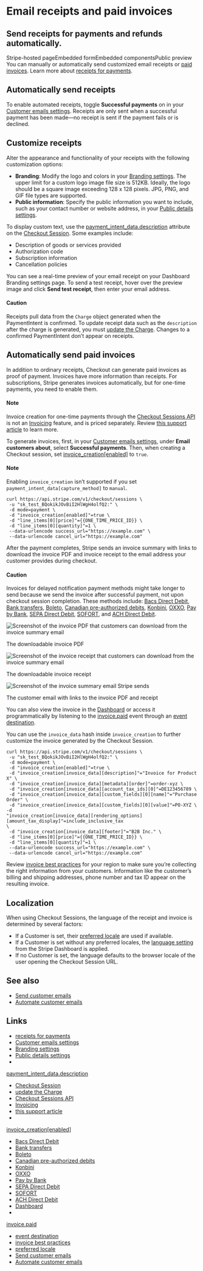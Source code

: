 # Email receipts and paid invoices

## Send receipts for payments and refunds automatically.

Stripe-hosted pageEmbedded formEmbedded componentsPublic preview
You can manually or automatically send customized email receipts or [paid
invoices](https://docs.stripe.com/payments/checkout/receipts#paid-invoices).
Learn more about [receipts for payments](https://docs.stripe.com/receipts).

## Automatically send receipts

To enable automated receipts, toggle **Successful payments** on in your
[Customer emails settings](https://dashboard.stripe.com/settings/emails).
Receipts are only sent when a successful payment has been made—no receipt is
sent if the payment fails or is declined.

## Customize receipts

Alter the appearance and functionality of your receipts with the following
customization options:

- **Branding**: Modify the logo and colors in your [Branding
settings](https://dashboard.stripe.com/settings/branding). The upper limit for a
custom logo image file size is 512KB. Ideally, the logo should be a square image
exceeding 128 x 128 pixels. JPG, PNG, and GIF file types are supported.
- **Public information**: Specify the public information you want to include,
such as your contact number or website address, in your [Public details
settings](https://dashboard.stripe.com/settings/public).

To display custom text, use the
[payment_intent_data.description](https://docs.stripe.com/api/checkout/sessions/create#create_checkout_session-payment_intent_data-description)
attribute on the [Checkout
Session](https://docs.stripe.com/api/checkout/sessions/object). Some examples
include:

- Description of goods or services provided
- Authorization code
- Subscription information
- Cancellation policies

You can see a real-time preview of your email receipt on your Dashboard Branding
settings page. To send a test receipt, hover over the preview image and click
**Send test receipt**, then enter your email address.

#### Caution

Receipts pull data from the `Charge` object generated when the PaymentIntent is
confirmed. To update receipt data such as the `description` after the charge is
generated, you must [update the
Charge](https://docs.stripe.com/api/charges/update). Changes to a confirmed
PaymentIntent don’t appear on receipts.

## Automatically send paid invoices

In addition to ordinary receipts, Checkout can generate paid invoices as proof
of payment. Invoices have more information than receipts. For subscriptions,
Stripe generates invoices automatically, but for one-time payments, you need to
enable them.

#### Note

Invoice creation for one-time payments through the [Checkout Sessions
API](https://docs.stripe.com/api/checkout/sessions) is not an
[Invoicing](https://stripe.com/invoicing) feature, and is priced separately.
Review [this support
article](https://support.stripe.com/questions/pricing-for-post-payment-invoices-for-one-time-purchases-via-checkout-and-payment-links)
to learn more.

To generate invoices, first, in your [Customer emails
settings](https://dashboard.stripe.com/settings/emails), under **Email customers
about**, select **Successful payments**. Then, when creating a Checkout session,
set
[invoice_creation[enabled]](https://docs.stripe.com/api/checkout/sessions/create#create_checkout_session-invoice_creation-enabled)
to `true`.

#### Note

Enabling `invoice_creation` isn’t supported if you set
`payment_intent_data[capture_method]` to `manual`.

```
curl https://api.stripe.com/v1/checkout/sessions \
 -u "sk_test_BQokikJOvBiI2HlWgH4olfQ2:" \
 -d mode=payment \
 -d "invoice_creation[enabled]"=true \
 -d "line_items[0][price]"={{ONE_TIME_PRICE_ID}} \
 -d "line_items[0][quantity]"=1 \
 --data-urlencode success_url="https://example.com" \
 --data-urlencode cancel_url="https://example.com"
```

After the payment completes, Stripe sends an invoice summary with links to
download the invoice PDF and invoice receipt to the email address your customer
provides during checkout.

#### Caution

Invoices for delayed notification payment methods might take longer to send
because we send the invoice after successful payment, not upon checkout session
completion. These methods include: [Bacs Direct
Debit](https://docs.stripe.com/payments/bacs-debit/accept-a-payment), [Bank
transfers](https://docs.stripe.com/payments/bank-transfers/accept-a-payment),
[Boleto](https://docs.stripe.com/payments/boleto/accept-a-payment), [Canadian
pre-authorized
debits](https://docs.stripe.com/payments/acss-debit/accept-a-payment),
[Konbini](https://docs.stripe.com/payments/konbini/accept-a-payment),
[OXXO](https://docs.stripe.com/payments/oxxo/accept-a-payment), [Pay by
Bank](https://docs.stripe.com/payments/pay-by-bank/accept-a-payment), [SEPA
Direct Debit](https://docs.stripe.com/payments/sepa-debit/accept-a-payment),
[SOFORT](https://docs.stripe.com/payments/sofort/accept-a-payment), and [ACH
Direct
Debit](https://docs.stripe.com/payments/ach-direct-debit/accept-a-payment).

![Screenshot of the invoice PDF that customers can download from the invoice
summary
email](https://b.stripecdn.com/docs-statics-srv/assets/invoice.9e44668032383601eeec362f38293b7a.png)

The downloadable invoice PDF

![Screenshot of the invoice receipt that customers can download from the invoice
summary
email](https://b.stripecdn.com/docs-statics-srv/assets/invoice_receipt.4f120ee7363f8e7728fa553a8a24aae3.png)

The downloadable invoice receipt

![Screenshot of the invoice summary email Stripe
sends](https://b.stripecdn.com/docs-statics-srv/assets/email.560c2666905531b907f7fcd4f1a0a6dd.png)

The customer email with links to the invoice PDF and receipt

You can also view the invoice in the
[Dashboard](https://dashboard.stripe.com/invoices) or access it programmatically
by listening to the
[invoice.paid](https://docs.stripe.com/api/events/types#event_types-invoice.paid)
event through an [event
destination](https://docs.stripe.com/event-destinations).

You can use the `invoice_data` hash inside `invoice_creation` to further
customize the invoice generated by the Checkout Session.

```
curl https://api.stripe.com/v1/checkout/sessions \
 -u "sk_test_BQokikJOvBiI2HlWgH4olfQ2:" \
 -d mode=payment \
 -d "invoice_creation[enabled]"=true \
 -d "invoice_creation[invoice_data][description]"="Invoice for Product X" \
 -d "invoice_creation[invoice_data][metadata][order]"=order-xyz \
 -d "invoice_creation[invoice_data][account_tax_ids][0]"=DE123456789 \
 -d "invoice_creation[invoice_data][custom_fields][0][name]"="Purchase Order" \
 -d "invoice_creation[invoice_data][custom_fields][0][value]"=PO-XYZ \
-d
"invoice_creation[invoice_data][rendering_options][amount_tax_display]"=include_inclusive_tax
\
 -d "invoice_creation[invoice_data][footer]"="B2B Inc." \
 -d "line_items[0][price]"={{ONE_TIME_PRICE_ID}} \
 -d "line_items[0][quantity]"=1 \
 --data-urlencode success_url="https://example.com" \
 --data-urlencode cancel_url="https://example.com"
```

Review [invoice best practices](https://docs.stripe.com/invoicing/customize) for
your region to make sure you’re collecting the right information from your
customers. Information like the customer’s billing and shipping addresses, phone
number and tax ID appear on the resulting invoice.

## Localization

When using Checkout Sessions, the language of the receipt and invoice is
determined by several factors:

- If a Customer is set, their [preferred
locale](https://docs.stripe.com/api/customers/object#customer_object-preferred_locales)
are used if available.
- If a Customer is set without any preferred locales, the [language
setting](https://dashboard.stripe.com/settings/emails) from the Stripe Dashboard
is applied.
- If no Customer is set, the language defaults to the browser locale of the user
opening the Checkout Session URL.

## See also

- [Send customer emails](https://docs.stripe.com/invoicing/send-email)
- [Automate customer
emails](https://docs.stripe.com/billing/revenue-recovery/customer-emails)

## Links

- [receipts for payments](https://docs.stripe.com/receipts)
- [Customer emails settings](https://dashboard.stripe.com/settings/emails)
- [Branding settings](https://dashboard.stripe.com/settings/branding)
- [Public details settings](https://dashboard.stripe.com/settings/public)
-
[payment_intent_data.description](https://docs.stripe.com/api/checkout/sessions/create#create_checkout_session-payment_intent_data-description)
- [Checkout Session](https://docs.stripe.com/api/checkout/sessions/object)
- [update the Charge](https://docs.stripe.com/api/charges/update)
- [Checkout Sessions API](https://docs.stripe.com/api/checkout/sessions)
- [Invoicing](https://stripe.com/invoicing)
- [this support
article](https://support.stripe.com/questions/pricing-for-post-payment-invoices-for-one-time-purchases-via-checkout-and-payment-links)
-
[invoice_creation[enabled]](https://docs.stripe.com/api/checkout/sessions/create#create_checkout_session-invoice_creation-enabled)
- [Bacs Direct
Debit](https://docs.stripe.com/payments/bacs-debit/accept-a-payment)
- [Bank
transfers](https://docs.stripe.com/payments/bank-transfers/accept-a-payment)
- [Boleto](https://docs.stripe.com/payments/boleto/accept-a-payment)
- [Canadian pre-authorized
debits](https://docs.stripe.com/payments/acss-debit/accept-a-payment)
- [Konbini](https://docs.stripe.com/payments/konbini/accept-a-payment)
- [OXXO](https://docs.stripe.com/payments/oxxo/accept-a-payment)
- [Pay by Bank](https://docs.stripe.com/payments/pay-by-bank/accept-a-payment)
- [SEPA Direct
Debit](https://docs.stripe.com/payments/sepa-debit/accept-a-payment)
- [SOFORT](https://docs.stripe.com/payments/sofort/accept-a-payment)
- [ACH Direct
Debit](https://docs.stripe.com/payments/ach-direct-debit/accept-a-payment)
- [Dashboard](https://dashboard.stripe.com/invoices)
-
[invoice.paid](https://docs.stripe.com/api/events/types#event_types-invoice.paid)
- [event destination](https://docs.stripe.com/event-destinations)
- [invoice best practices](https://docs.stripe.com/invoicing/customize)
- [preferred
locale](https://docs.stripe.com/api/customers/object#customer_object-preferred_locales)
- [Send customer emails](https://docs.stripe.com/invoicing/send-email)
- [Automate customer
emails](https://docs.stripe.com/billing/revenue-recovery/customer-emails)